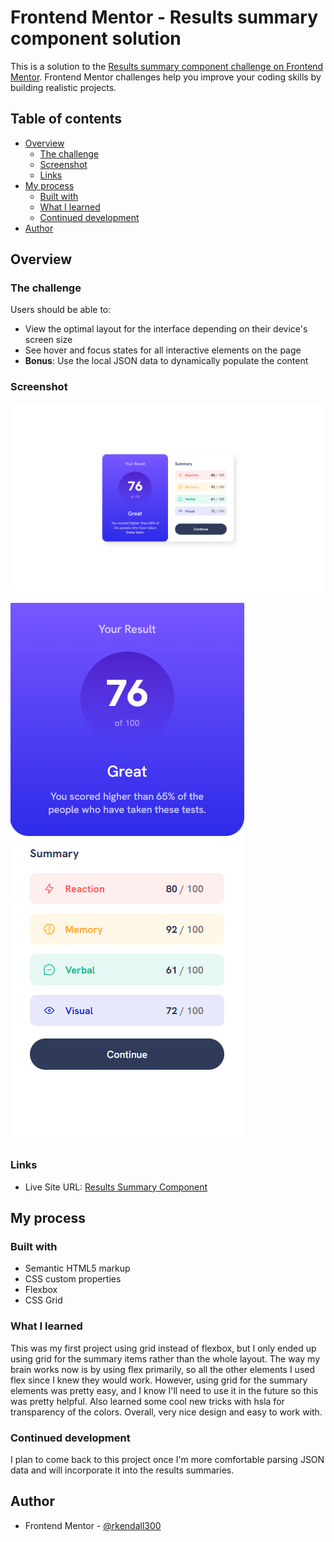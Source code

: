 # Frontend Mentor - Results summary component solution

This is a solution to the [Results summary component challenge on Frontend Mentor](https://www.frontendmentor.io/challenges/results-summary-component-CE_K6s0maV). Frontend Mentor challenges help you improve your coding skills by building realistic projects. 

## Table of contents

- [Overview](#overview)
  - [The challenge](#the-challenge)
  - [Screenshot](#screenshot)
  - [Links](#links)
- [My process](#my-process)
  - [Built with](#built-with)
  - [What I learned](#what-i-learned)
  - [Continued development](#continued-development)
- [Author](#author)

## Overview

### The challenge

Users should be able to:

- View the optimal layout for the interface depending on their device's screen size
- See hover and focus states for all interactive elements on the page
- **Bonus**: Use the local JSON data to dynamically populate the content

### Screenshot

![](./desktop-design.PNG)

![](./mobile-design.PNG)

### Links

- Live Site URL: [Results Summary Component](https://rkendall300.github.io/results-summary-component/)

## My process

### Built with

- Semantic HTML5 markup
- CSS custom properties
- Flexbox
- CSS Grid

### What I learned

This was my first project using grid instead of flexbox, but I only ended up using grid for the summary items rather than the whole layout. The way my brain works now is by using flex primarily, so all the other elements I used flex since I knew they would work. However, using grid for the summary elements was pretty easy, and I know I'll need to use it in the future so this was pretty helpful. Also learned some cool new tricks with hsla for transparency of the colors. Overall, very nice design and easy to work with.

### Continued development

I plan to come back to this project once I'm more comfortable parsing JSON data and will incorporate it into the results summaries. 

## Author

- Frontend Mentor - [@rkendall300](https://www.frontendmentor.io/profile/rkendall300)